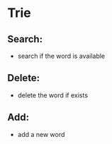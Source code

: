 # Trie

## Search:
- search if the word is available 

## Delete:
- delete the word if exists

## Add:
- add a new word